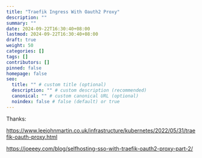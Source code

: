 ```yaml
---
title: "Traefik Ingress With Oauth2 Proxy"
description: ""
summary: ""
date: 2024-09-22T16:30:40+08:00
lastmod: 2024-09-22T16:30:40+08:00
draft: true
weight: 50
categories: []
tags: []
contributors: []
pinned: false
homepage: false
seo:
  title: "" # custom title (optional)
  description: "" # custom description (recommended)
  canonical: "" # custom canonical URL (optional)
  noindex: false # false (default) or true
---
```


Thanks:

<https://www.leejohnmartin.co.uk/infrastructure/kubernetes/2022/05/31/traefik-oauth-proxy.html>

<https://joeeey.com/blog/selfhosting-sso-with-traefik-oauth2-proxy-part-2/>
